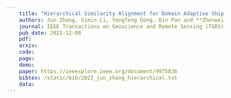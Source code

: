 ```yaml
---
    title: "Hierarchical Similarity Alignment for Domain Adaptive Ship Detection in SAR Images"
    authors: Jun Zhang, Simin Li, Yongfeng Dong, Bin Pan and **Zhenwei Shi**
    journal: IEEE Transactions on Geoscience and Remote Sensing (TGRS)
    pub_date: 2022-12-08
    pdf: 
    arxiv: 
    code: 
    page: 
    demo: 
    paper: https://ieeexplore.ieee.org/document/9975836
    bibtex: /static/bib/2023_jun_zhang_hierarchical.txt
    data:
---
```

    